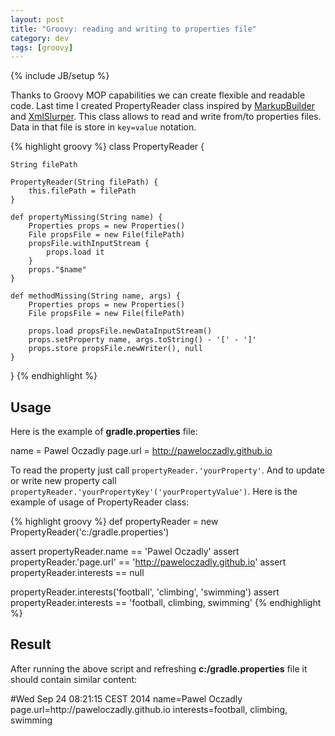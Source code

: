 ```yaml
---
layout: post
title: "Groovy: reading and writing to properties file"
category: dev
tags: [groovy]
---
```

{% include JB/setup %}

Thanks to Groovy MOP capabilities we can create flexible and readable code. Last time I created PropertyReader class inspired by [MarkupBuilder](http://groovy.codehaus.org/Creating+XML+using+Groovy's+MarkupBuilder) and [XmlSlurper](http://groovy.codehaus.org/Reading+XML+using+Groovy's+XmlSlurper). This class allows to read and write from/to properties files. Data in that file is store in ```key=value``` notation.

{% highlight groovy %}
class PropertyReader {

    String filePath

    PropertyReader(String filePath) {
        this.filePath = filePath
    }

    def propertyMissing(String name) {
        Properties props = new Properties()
        File propsFile = new File(filePath)
        propsFile.withInputStream {
            props.load it
        }
        props."$name"
    }

    def methodMissing(String name, args) {
        Properties props = new Properties()
        File propsFile = new File(filePath)

        props.load propsFile.newDataInputStream()
        props.setProperty name, args.toString() - '[' - ']'
        props.store propsFile.newWriter(), null
    }

}
{% endhighlight %}

## Usage

Here is the example of **gradle.properties** file:

  name = Pawel Oczadly
  page.url = http://paweloczadly.github.io

To read the property just call ```propertyReader.'yourProperty'```. And to update or write new property call ```propertyReader.'yourPropertyKey'('yourPropertyValue')```. Here is the example of usage of PropertyReader class:

{% highlight groovy %}
def propertyReader = new PropertyReader('c:/gradle.properties')

assert propertyReader.name == 'Pawel Oczadly'
assert propertyReader.'page.url' == 'http://paweloczadly.github.io'
assert propertyReader.interests == null

propertyReader.interests('football', 'climbing', 'swimming')
assert propertyReader.interests == 'football, climbing, swimming'
{% endhighlight %}

## Result

After running the above script and refreshing **c:/gradle.properties** file it should contain similar content:

  #Wed Sep 24 08:21:15 CEST 2014
  name=Pawel Oczadly
  page.url=http\://paweloczadly.github.io
  interests=football, climbing, swimming
